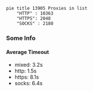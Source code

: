 
```mermaid
pie title 13905 Proxies in list
    "HTTP" : 10363
    "HTTPS": 2048
    "SOCKS" : 2180
```

### Some Info
#### Average Timeout

- mixed: 3.2s
- http: 1.5s
- https: 8.1s
- socks: 6.4s
